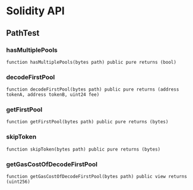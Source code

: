 # Solidity API

## PathTest

### hasMultiplePools

```solidity
function hasMultiplePools(bytes path) public pure returns (bool)
```

### decodeFirstPool

```solidity
function decodeFirstPool(bytes path) public pure returns (address tokenA, address tokenB, uint24 fee)
```

### getFirstPool

```solidity
function getFirstPool(bytes path) public pure returns (bytes)
```

### skipToken

```solidity
function skipToken(bytes path) public pure returns (bytes)
```

### getGasCostOfDecodeFirstPool

```solidity
function getGasCostOfDecodeFirstPool(bytes path) public view returns (uint256)
```

